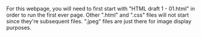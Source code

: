 For this webpage, you will need to first start with "HTML draft 1 - 01.html" in order to run the first ever page. 
Other ".html" and ".css" files will not start since they're subsequent files.
".jpeg" files are just there for image display purposes.
